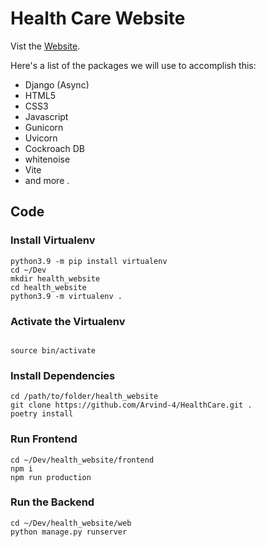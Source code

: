 # Health Care Website

Vist the [Website](https://healthcarewebsite.herokuapp.com/).

Here's a list of the packages we will use to accomplish this:

-   Django (Async)
-   HTML5
-   CSS3
-   Javascript
-   Gunicorn
-   Uvicorn
-   Cockroach DB
-   whitenoise
-   Vite
-   and more .

## Code 

### Install Virtualenv 
```
python3.9 -m pip install virtualenv
cd ~/Dev
mkdir health_website
cd health_website
python3.9 -m virtualenv .
```
### Activate the Virtualenv
```

source bin/activate
```

### Install Dependencies
```
cd /path/to/folder/health_website
git clone https://github.com/Arvind-4/HealthCare.git .
poetry install
```

### Run Frontend
```
cd ~/Dev/health_website/frontend
npm i
npm run production
```

### Run the Backend
```
cd ~/Dev/health_website/web
python manage.py runserver 
```
